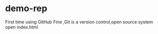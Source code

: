 # demo-rep
First time using GitHub
Fine ,Git is a version control,open source system
 open index.html 
